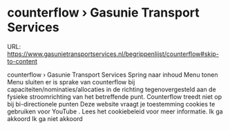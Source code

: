 # counterflow › Gasunie Transport Services

URL: https://www.gasunietransportservices.nl/begrippenlijst/counterflow#skip-to-content

counterflow › Gasunie Transport Services
Spring naar inhoud
Menu tonen
Menu sluiten
er is sprake van counterflow bij capaciteiten/nominaties/allocaties in de richting tegenovergesteld aan de fysieke stroomrichting van het betreffende punt. Counterflow treedt niet op bij bi-directionele punten
Deze website vraagt je toestemming cookies te gebruiken voor
YouTube
. Lees het
cookiebeleid
voor meer informatie.
Ik ga akkoord
Ik ga niet akkoord